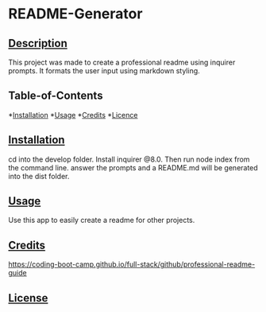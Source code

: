   # README-Generator

  ## [Description](#table-of-contents)
  This project was made to create a professional readme using inquirer prompts. It formats the user input using markdown styling.

  ## Table-of-Contents
  *[Installation](#installation)
  *[Usage](#usage)
  *[Credits](#credits)
  *[Licence](#license)

  ## [Installation](#table-of-contents)
  cd into the develop folder. Install inquirer @8.0. Then run node index from the command line. answer the prompts and a README.md will be generated into the dist folder.

  ## [Usage](#table-of-contents)
  Use this app to easily create a readme for other projects.

  ## [Credits](#table-of-contents)
  https://coding-boot-camp.github.io/full-stack/github/professional-readme-guide

  ## [License](#table-of-contents)
